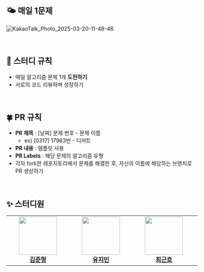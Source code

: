 ## 🌤️ 매일 1문제
![KakaoTalk_Photo_2025-03-20-11-48-46](https://github.com/user-attachments/assets/1b23a32b-b15b-4e44-9749-4cac774b1054)


<br/>

## 🧀 스터디 규칙
- 매일 알고리즘 문제 1개 **도전하기**
- 서로의 코드 리뷰하며 성장하기

<br/>

## 🍀 PR 규칙

- **PR 제목** : [날짜] 문제 번호 - 문제 이름
    - ex) [0317] 17963번 - 디저트
- **PR 내용** : 템플릿 사용
- **PR Labels** : 해당 문제의 알고리즘 유형
- 각자 fork한 레포지토리에서 문제를 해결한 후, 자신의 이름에 해당하는 브랜치로 PR 생성하기

<br/>

## ✨ 스터디원
<table>
    <tr align="center">
        <td style="min-width: 150px;">
            <a href="https://github.com/Gothax">
              <img src="https://github.com/Gothax.png" width="100">
              <br />
              <b>김준형</b>
            </a>
        </td>
        <td style="min-width: 150px;">
            <a href="https://github.com/jiminnimij">
              <img src="https://github.com/jiminnimij.png" width="100">
              <br />
              <b>유지민</b>
            </a>
        </td>
        <td style="min-width: 150px;">
            <a href="https://github.com/WithFortuna">
              <img src="https://github.com/WithFortuna.png" width="100">
              <br />
              <b>최근호</b>
            </a>
        </td>
        <td style="min-width: 150px;">
            <a href="https://github.com/choiseoji">
              <img src="https://github.com/choiseoji.png" width="100">
              <br />
              <b>최서지</b>
            </a>
        </td>
        <td style="min-width: 150px;">
            <a href="https://github.com/seoahS01">
              <img src="https://github.com/seoahS01.png" width="100">
              <br />
              <b>황서아</b>
            </a>
        </td>
    </tr>
      <tr align="center">
